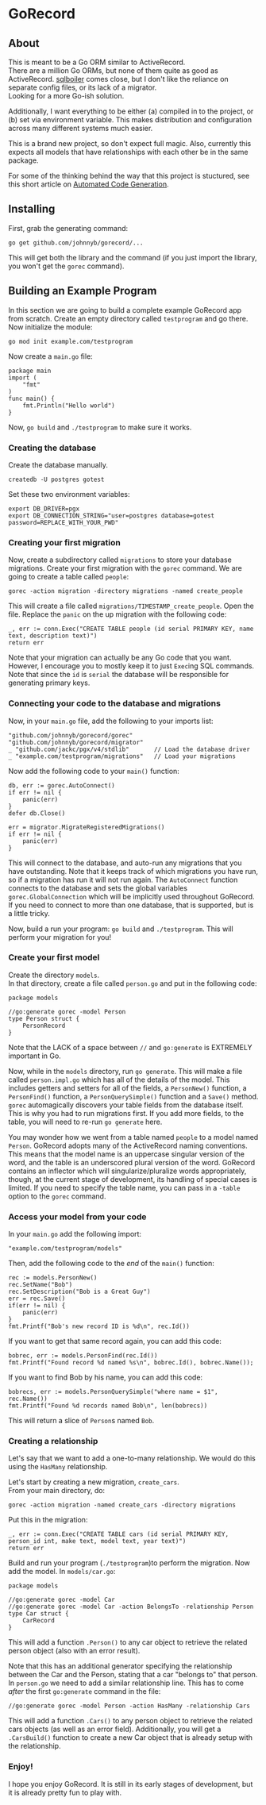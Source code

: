 # GoRecord

## About

This is meant to be a Go ORM similar to ActiveRecord.  
There are a million Go ORMs, but none of them quite as good as ActiveRecord.
[sqlboiler](https://github.com/volatiletech/sqlboiler) comes close, but
I don't like the reliance on separate config files, or its lack of a migrator.  
Looking for a more Go-ish solution.

Additionally, I want everything to be either (a) compiled in to the project, or (b) set via environment variable.  This makes distribution and configuration across many different systems 
much easier.

This is a brand new project, so don't expect full magic.  Also, currently this expects all models that have relationships with each other be in the same package.

For some of the thinking behind the way that this project is stuctured, see this short article on [Automated Code Generation](https://mindmatters.ai/2020/05/automated-code-generation-tools-can-solve-problems/).

## Installing

First, grab the generating command:

```
go get github.com/johnnyb/gorecord/...
```

This will get both the library and the command (if you just import the library, you won't get 
the `gorec` command).

## Building an Example Program

In this section we are going to build a complete example GoRecord app from scratch.
Create an empty directory called `testprogram` and go there.  Now initialize the module:

```
go mod init example.com/testprogram
```

Now create a `main.go` file:

```
package main
import (
	"fmt"
)
func main() {
	fmt.Println("Hello world")
}
```

Now, `go build` and `./testprogram` to make sure it works.

### Creating the database

Create the database manually. 

```
createdb -U postgres gotest
```

Set these two environment variables:
```
export DB_DRIVER=pgx
export DB_CONNECTION_STRING="user=postgres database=gotest password=REPLACE_WITH_YOUR_PWD"
```

### Creating your first migration

Now, create a subdirectory called `migrations` to store your database migrations.  Create your
first migration with the `gorec` command.  We are going to create a table called `people`:

```
gorec -action migration -directory migrations -named create_people
```

This will create a file called `migrations/TIMESTAMP_create_people`.  Open the file.  Replace the `panic` on the up migration with the following code:

```
_, err := conn.Exec("CREATE TABLE people (id serial PRIMARY KEY, name text, description text)")
return err
```

Note that your migration can actually be any Go code that you want.  However, I encourage
you to mostly keep it to just `Exec`ing SQL commands.  Note that since the `id` is `serial`
the database will be responsible for generating primary keys.  

### Connecting your code to the database and migrations

Now, in your `main.go` file, add the following to your imports list:
```
"github.com/johnnyb/gorecord/gorec"
"github.com/johnnyb/gorecord/migrator"
_ "github.com/jackc/pgx/v4/stdlib"       // Load the database driver
_ "example.com/testprogram/migrations"   // Load your migrations
```
Now add the following code to your `main()` function:
```
db, err := gorec.AutoConnect()
if err != nil {
	panic(err)
}
defer db.Close()

err = migrator.MigrateRegisteredMigrations()
if err != nil {
	panic(err)
}
```

This will connect to the database, and auto-run any migrations that you have outstanding.
Note that it keeps track of which migrations you have run, so if a migration has run it will
not run again.  The `AutoConnect` function connects to the database and sets the global
variables `gorec.GlobalConnection` which will be implicitly used throughout GoRecord.
If you need to connect to more than one database, that is supported, but is a little tricky.

Now, build a run your program: `go build` and `./testprogram`.  This will perform your migration for you!

### Create your first model

Create the directory `models`.  
In that directory, create a file called `person.go` and 
put in the following code:

```
package models

//go:generate gorec -model Person
type Person struct {
	PersonRecord
}
```

Note that the LACK of a space between `//` and `go:generate` is EXTREMELY important in Go.

Now, while in the `models` directory, run `go generate`.
This will make a file called `person.impl.go` which has all
of the details of the model.  This includes getters and setters
for all of the fields, a `PersonNew()` function, a `PersonFind()` function,
a `PersonQuerySimple()` function and a `Save()` method.  `gorec`
automagically discovers your table fields from the database itself.  
This is why you had to run migrations first.  If you add more fields, to the table,
you will need to re-run `go generate` here.

You may wonder how we went from a table named `people` to a model named `Person`.
GoRecord adopts many of the ActiveRecord naming conventions.  This means that the
model name is an uppercase singular version of the word, and the table is an underscored
plural version of the word.  GoRecord contains an inflector which will singularize/pluralize
words appropriately, though, at the current stage of development, its handling of special
cases is limited.  If you need to specify the table name, you can pass in a `-table` option
to the `gorec` command.

### Access your model from your code

In your `main.go` add the following import:
```
"example.com/testprogram/models"
```

Then, add the following code to the *end* of the `main()` function:

```
rec := models.PersonNew()
rec.SetName("Bob")
rec.SetDescription("Bob is a Great Guy")
err = rec.Save()
if(err != nil) {
	panic(err)
}
fmt.Printf("Bob's new record ID is %d\n", rec.Id())
```

If you want to get that same record again, you can add this code:
```
bobrec, err := models.PersonFind(rec.Id())
fmt.Printf("Found record %d named %s\n", bobrec.Id(), bobrec.Name());
```
If you want to find Bob by his name, you can add this code:
```
bobrecs, err := models.PersonQuerySimple("where name = $1", rec.Name())
fmt.Printf("Found %d records named Bob\n", len(bobrecs))
```
This will return a slice of `Person`s named `Bob`.

### Creating a relationship

Let's say that we want to add a one-to-many relationship.
We would do this using the `HasMany` relationship.

Let's start by creating a new migration, `create_cars`.  
From your main directory, do:
```
gorec -action migration -named create_cars -directory migrations
```
Put this in the migration:
```
_, err := conn.Exec("CREATE TABLE cars (id serial PRIMARY KEY, person_id int, make text, model text, year text)")
return err
```

Build and run your program (`./testprogram`)to perform the migration.  Now add the model.
In `models/car.go`:

```
package models

//go:generate gorec -model Car
//go:generate gorec -model Car -action BelongsTo -relationship Person
type Car struct {
	CarRecord
}
```

This will add a function `.Person()` to any car object to retrieve the related person object (also with an error result).

Note that this has an additional generator specifying the relationship between the Car and the Person, stating that a car "belongs to" that person.
In `person.go` we need to add a similar relationship line.  This has to come *after*
the first `go:generate` command in the file:

```
//go:generate gorec -model Person -action HasMany -relationship Cars
```

This will add a function `.Cars()` to any person object to retrieve the related cars objects (as well as an error field).
Additionally, you will get a `.CarsBuild()` function to create a new Car object that is
already setup with the relationship.

### Enjoy!

I hope you enjoy GoRecord.  It is still in its early stages of development, but it is already pretty fun to play with.
